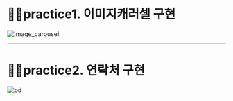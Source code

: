 # 👨‍💻practice1. 이미지캐러셀 구현
![image_carousel](https://user-images.githubusercontent.com/43921054/104838646-b1556300-58ff-11eb-8614-dfb18a472a61.gif)
___
# 👨‍💻practice2. 연락처 구현
![pd](https://user-images.githubusercontent.com/43921054/104838652-be725200-58ff-11eb-9e65-d431053b1165.gif)
